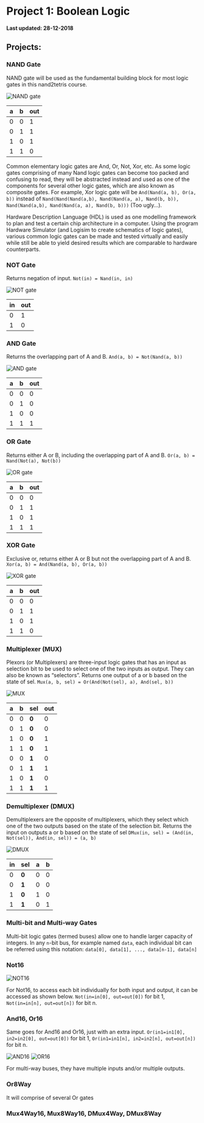 # Project 1: Boolean Logic

**Last updated: 28-12-2018**

## Projects:
### NAND Gate
NAND gate will be used as the fundamental building block for most logic gates in this nand2tetris course.

![NAND gate](pic/NAND.png)

 a | b | out
 --- | --- | ---
 0 | 0 | 1
 0 | 1 | 1
 1 | 0 | 1
 1 | 1 | 0

Common elementary logic gates are And, Or, Not, Xor, etc.  As some logic gates comprising of many Nand logic gates can become too packed and confusing to read, they will be abstracted instead and used as one of the components for several other logic gates, which are also known as composite gates. For example, Xor logic gate will be `And(Nand(a, b), Or(a, b))` instead of `Nand(Nand(Nand(a,b), Nand(Nand(a, a), Nand(b, b)), Nand(Nand(a,b), Nand(Nand(a, a), Nand(b, b)))` (Too ugly…).

Hardware Description Language (HDL) is used as one modelling framework to plan and test a certain chip architecture in a computer. Using the program Hardware Simulator (and Logisim to create schematics of logic gates), various common logic gates can be made and tested virtually and easily while still be able to yield desired results which are comparable to hardware counterparts.

### NOT Gate
Returns negation of input.
`Not(in) = Nand(in, in)`

![NOT gate](pic/NOT.png)

 in | out
 --- | ---
 0 | 1
 1 | 0

### AND Gate
Returns the overlapping part of A and B.
`And(a, b) = Not(Nand(a, b))`

![AND gate](pic/AND.png)

 a | b | out
 --- | --- | --- 
 0 | 0 | 0
 0 | 1 | 0
 1 | 0 | 0
 1 | 1 | 1

### OR Gate
Returns either A or B, including the overlapping part of A and B.
`Or(a, b) = Nand(Not(a), Not(b))`

![OR gate](pic/OR.png)

 a | b | out 
 --- | --- | ---
 0 | 0 | 0
 0 | 1 | 1
 1 | 0 | 1
 1 | 1 | 1

### XOR Gate
Exclusive or, returns either A or B but not the overlapping part of A and B.
`Xor(a, b) = And(Nand(a, b), Or(a, b))`

![XOR gate](pic/XOR.png)

 a | b | out
 --- | --- | ---
 0 | 0 | 0
 0 | 1 | 1
 1 | 0 | 1
 1 | 1 | 0

### Multiplexer (MUX)
Plexors (or Multiplexers) are three-input logic gates that has an input as selection bit to be used to select one of the two inputs as output. They can also be known as “selectors”. 
Returns one output of a or b based on the state of sel.
`Mux(a, b, sel) = Or(And(Not(sel), a), And(sel, b))`

![MUX](pic/MUX.png)

 a | b | sel | out
 --- | --- | --- | ---
 0 | 0 | **0** | 0
 0 | 1 | **0** | 0
 1 | 0 | **0** | 1
 1 | 1 | **0** | 1
 0 | 0 | **1** | 0
 0 | 1 | **1** | 1
 1 | 0 | **1** | 0
 1 | 1 | **1** | 1

### Demultiplexer (DMUX)
Demultiplexers are the opposite of multiplexers, which they select which one of the two outputs based on the state of the selection bit.
Returns the input on outputs a or b based on the state of sel
`DMux(in, sel) = (And(in, Not(sel)), And(in, sel)) = (a, b)`

![DMUX](pic/DMUX.png)

 in | sel | a | b
 --- | --- | --- | ---
 0 | **0** | 0 | 0
 0 | **1** | 0 | 0
 1 | **0** | 1 | 0
 1 | **1** | 0 | 1

### Multi-bit and Multi-way Gates
Multi-bit logic gates (termed buses) allow one to handle larger capacity of integers. In any `n`-bit bus, for example named `data`, each individual bit can be referred using this notation:
`data[0], data[1], ..., data[n-1], data[n]`

### Not16
![NOT16](pic/NOT16.png)

For Not16, to access each bit individually for both input and output, it can be accessed as shown below.
`Not(in=in[0], out=out[0])` for bit 1, `Not(in=in[n], out=out[n])` for bit n.

### And16, Or16
Same goes for And16 and Or16, just with an extra input.
`Or(in1=in1[0], in2=in2[0], out=out[0])` for bit 1, `Or(in1=in1[n], in2=in2[n], out=out[n])` for bit n.

![AND16](pic/AND16.png)
![OR16](pic/OR16.png)

For multi-way buses, they have multiple inputs and/or multiple outputs.
### Or8Way
It will comprise of several Or gates 
### Mux4Way16, Mux8Way16, DMux4Way, DMux8Way
